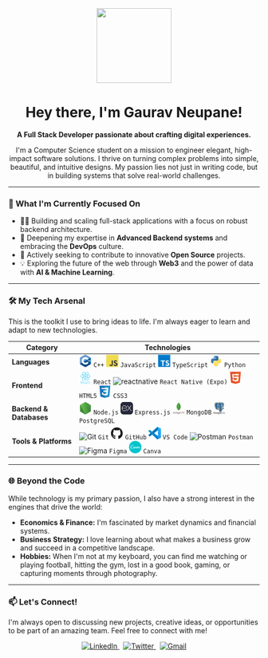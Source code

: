 <div align="center">
  <img src="https://media4.giphy.com/media/v1.Y2lkPTc5MGI3NjExNDBzY3pyNHVxdHI5OXBmeGhtMnZyeDRvOGRoM2ZhcDlldXgxYzR1aiZlcD12MV9pbnRlcm5hbF9naWZfYnlfaWQmY3Q9Zw/FXynzLoP14IHsnfGmO/giphy.gif" width="150" height="150">
  <h1>Hey there, I'm Gaurav Neupane!</h1>
  <strong>A Full Stack Developer passionate about crafting digital experiences.</strong>
  <p>I'm a Computer Science student on a mission to engineer elegant, high-impact software solutions. I thrive on turning complex problems into simple, beautiful, and intuitive designs. My passion lies not just in writing code, but in building systems that solve real-world challenges.</p>
</div>

---

### 🌱 What I'm Currently Focused On

* 👨‍💻 Building and scaling full-stack applications with a focus on robust backend architecture.
* 🧠 Deepening my expertise in **Advanced Backend systems** and embracing the **DevOps** culture.
* 🚀 Actively seeking to contribute to innovative **Open Source** projects.
* 💡 Exploring the future of the web through **Web3** and the power of data with **AI & Machine Learning**.

---

### 🛠️ My Tech Arsenal

This is the toolkit I use to bring ideas to life. I'm always eager to learn and adapt to new technologies.

| Category               | Technologies                                                                                                                                                                                                                                                                                                                           |
| ---------------------- | -------------------------------------------------------------------------------------------------------------------------------------------------------------------------------------------------------------------------------------------------------------------------------------------------------------------------------------- |
| **Languages** | <img src="https://raw.githubusercontent.com/devicons/devicon/master/icons/cplusplus/cplusplus-original.svg" alt="C++" width="25" height="25"/> `C++` <img src="https://raw.githubusercontent.com/devicons/devicon/master/icons/javascript/javascript-original.svg" alt="JavaScript" width="25" height="25"/> `JavaScript` <img src="https://raw.githubusercontent.com/devicons/devicon/master/icons/typescript/typescript-original.svg" alt="TypeScript" width="25" height="25"/> `TypeScript` <img src="https://raw.githubusercontent.com/devicons/devicon/master/icons/python/python-original.svg" alt="Python" width="25" height="25"/> `Python` |
| **Frontend** | <img src="https://raw.githubusercontent.com/devicons/devicon/master/icons/react/react-original-wordmark.svg" alt="React" width="25" height="25"/> `React` <img src="https://reactnative.dev/img/header_logo.svg" alt="reactnative" width="25" height="25"/> `React Native (Expo)` <img src="https://raw.githubusercontent.com/devicons/devicon/master/icons/html5/html5-original.svg" alt="HTML5" width="25" height="25"/> `HTML5` <img src="https://raw.githubusercontent.com/devicons/devicon/master/icons/css3/css3-original.svg" alt="CSS3" width="25" height="25"/> `CSS3` |
| **Backend & Databases**| <img src="https://raw.githubusercontent.com/devicons/devicon/master/icons/nodejs/nodejs-original.svg" alt="Node.js" width="25" height="25"/> `Node.js` <img src="https://raw.githubusercontent.com/tandpfun/skill-icons/65dea6c4eaca7da319e552c09f4cf5a9a8dab2c8/icons/ExpressJS-Dark.svg" alt="Express" width="25" height="25"/> `Express.js` <img src="https://raw.githubusercontent.com/devicons/devicon/master/icons/mongodb/mongodb-original-wordmark.svg" alt="MongoDB" width="25" height="25"/> `MongoDB` <img src="https://raw.githubusercontent.com/devicons/devicon/master/icons/postgresql/postgresql-original-wordmark.svg" alt="PostgreSQL" width="25" height="25"/> `PostgreSQL` |
| **Tools & Platforms** | <img src="https://www.vectorlogo.zone/logos/git-scm/git-scm-icon.svg" alt="Git" width="25" height="25"/> `Git` <img src="https://raw.githubusercontent.com/devicons/devicon/master/icons/github/github-original.svg" alt="GitHub" width="25" height="25"/> `GitHub` <img src="https://raw.githubusercontent.com/devicons/devicon/master/icons/vscode/vscode-original.svg" alt="VS Code" width="25" height="25"/> `VS Code` <img src="https://www.vectorlogo.zone/logos/getpostman/getpostman-icon.svg" alt="Postman" width="25" height="25"/> `Postman` <img src="https://www.vectorlogo.zone/logos/figma/figma-icon.svg" alt="Figma" width="25" height="25"/> `Figma` <img src="https://raw.githubusercontent.com/devicons/devicon/master/icons/canva/canva-original.svg" alt="Canva" width="25" height="25"/> `Canva` |

---

### 🌐 Beyond the Code

While technology is my primary passion, I also have a strong interest in the engines that drive the world:

* **Economics & Finance:** I'm fascinated by market dynamics and financial systems.
* **Business Strategy:** I love learning about what makes a business grow and succeed in a competitive landscape.
* **Hobbies:** When I'm not at my keyboard, you can find me watching or playing football, hitting the gym, lost in a good book, gaming, or capturing moments through photography.

---

### 📫 Let's Connect!

I'm always open to discussing new projects, creative ideas, or opportunities to be part of an amazing team. Feel free to connect with me!

<p align="center">
  <a href="https://www.linkedin.com/in/gaurav-neupane-37b778289/" target="_blank">
    <img src="https://img.shields.io/badge/LinkedIn-0077B5?style=for-the-badge&logo=linkedin&logoColor=white" alt="LinkedIn"/>
  </a> &nbsp;
  <a href="https://x.com/NeupaneGaurav7" target="_blank">
    <img src="https://img.shields.io/badge/Twitter-1DA1F2?style=for-the-badge&logo=twitter&logoColor=white" alt="Twitter"/>
  </a> &nbsp;
  <a href="mailto:neupane.gaurav77@gmail.com">
    <img src="https://img.shields.io/badge/Gmail-D14836?style=for-the-badge&logo=gmail&logoColor=white" alt="Gmail"/>
  </a>
</p>
